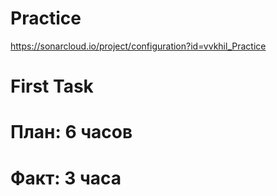 # Practice

https://sonarcloud.io/project/configuration?id=vvkhil_Practice

# First Task
# План: 6 часов
# Факт: 3 часа 
